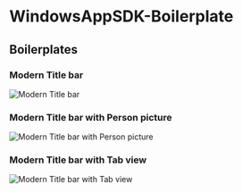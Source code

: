 # WindowsAppSDK-Boilerplate
 
## Boilerplates

### Modern Title bar

![Modern Title bar](https://github.com/shibayan/WindowsAppSDK-Boilerplate/assets/1356444/b7f34d7b-232a-4f5f-ac01-ef7ccad75ea0)

### Modern Title bar with Person picture

![Modern Title bar with Person picture](https://github.com/shibayan/WindowsAppSDK-Boilerplate/assets/1356444/f7ea5b89-1985-4374-8ce1-9f8ea402de47)

### Modern Title bar with Tab view

![Modern Title bar with Tab view](https://github.com/shibayan/WindowsAppSDK-Boilerplate/assets/1356444/8afad23a-0d2d-4afb-9722-a6251f7022c7)
